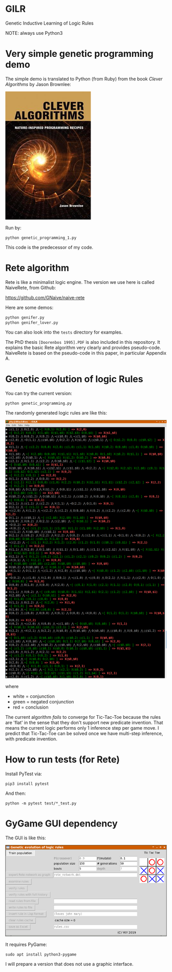 # GILR
Genetic Inductive Learning of Logic Rules

NOTE: always use Python3

Very simple genetic programming demo
====================================

The simple demo is translated to Python (from Ruby) from the book _Clever Algorithms_ by Jason Brownlee:

![Clever Algorithms](Clever_Algorithms_cover.jpg)

Run by:

    python genetic_programming_1.py

This code is the predecessor of my code.

Rete algorithm
==============

Rete is like a minimalist logic engine.  The version we use here is called NaiveRete, from Github:

https://github.com/GNaive/naive-rete

Here are some demos:

    python genifer.py
    python genifer_lover.py

You can also look into the `tests` directory for examples.

The PhD thesis `[Doorenbos 1995].PDF` is also included in this repository.  It explains the basic Rete algorithm very clearly and provides pseudo-code.  NaiveRete is based on the pseudo-code in this paper, in particular Appendix A.

Genetic evolution of logic Rules
================================

You can try the current version:

    python genetic_programming.py

The randomly generated logic rules are like this:

![](logic_rules_screenshot.png)

where

* white = conjunction
* green = negated conjunction
* red = conclusion

The current algorithm _fails_ to converge for Tic-Tac-Toe because the rules are 'flat' in the sense that they don't support new predicate invention.  That means the current logic performs only 1 inference step per game move.  I predict that Tic-Tac-Toe can be solved once we have multi-step inference, with predicate invention.

How to run tests (for Rete)
===========================

Install PyTest via:

    pip3 install pytest

And then:

    python -m pytest test/*_test.py


GyGame GUI dependency
=====================

The GUI is like this:

![](GUI-screenshot.png)

It requires PyGame:

    sudo apt install python3-pygame

I will prepare a version that does not use a graphic interface.
